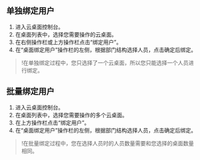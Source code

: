 ## 单独绑定用户
1. 进入云桌面控制台。
2. 在桌面列表中，选择您需要操作的云桌面。
3. 在右侧操作栏或上方操作栏点击“绑定用户”。
4. 在“桌面绑定用户”操作栏的左侧，根据部门结构选择人员，点击确定后绑定。

>!在单独绑定过程中，您只选择了一个云桌面，所以您只能选择一个人员进行绑定。

## 批量绑定用户
1. 进入云桌面控制台。
2. 在桌面列表中，选择您需要操作的多个云桌面。
3. 在上方操作栏点击“绑定用户”。
4. 在“桌面绑定用户”操作栏的左侧，根据部门结构选择人员，点击确定后绑定。
>!在批量绑定过程中，您在选择人员时的人员数量需要和您选择的桌面数量相同。
